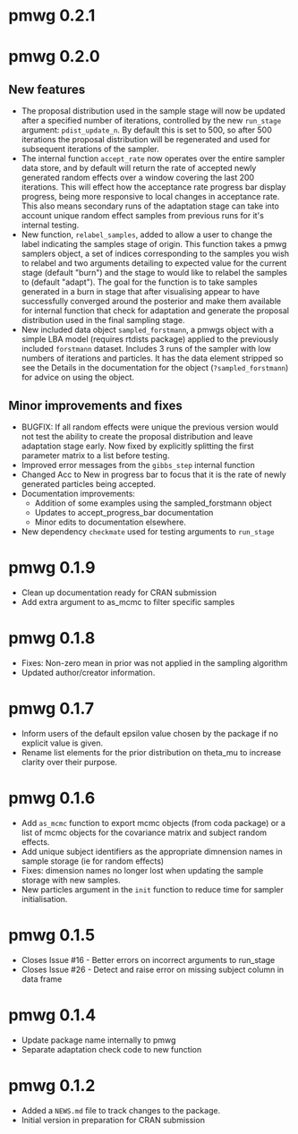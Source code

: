 # pmwg 0.2.1

# pmwg 0.2.0

## New features

* The proposal distribution used in the sample stage will now be updated after a specified number of iterations, controlled by the new `run_stage` argument: `pdist_update_n`. By default this is set to 500, so after 500 iterations the proposal distribution will be regenerated and used for subsequent iterations of the sampler.
* The internal function `accept_rate` now operates over the entire sampler data store, and by default will return the rate of accepted newly generated random effects over a window covering the last 200 iterations. This will effect how the acceptance rate progress bar display progress, being more responsive to local changes in acceptance rate. This also means secondary runs of the adaptation stage can take into account unique random effect samples from previous runs for it's internal testing.
* New function, `relabel_samples`, added to allow a user to change the label indicating the samples stage of origin. This function takes a pmwg samplers object, a set of indices corresponding to the samples you wish to relabel and two arguments detailing to expected value for the current stage (default "burn") and the stage to would like to relabel the samples to (default "adapt"). The goal for the function is to take samples generated in a burn in stage that after visualising appear to have successfully converged around the posterior and make them available for internal function that check for adaptation and generate the proposal distribution used in the final sampling stage.
* New included data object `sampled_forstmann`, a pmwgs object with a simple LBA model (requires rtdists package) applied to the previously included `forstmann` dataset. Includes 3 runs of the sampler with low numbers of iterations and particles. It has the data element stripped so see the Details in the documentation for the object (`?sampled_forstmann`) for advice on using the object.

## Minor improvements and fixes

* BUGFIX: If all random effects were unique the previous version would not test the ability to create the proposal distribution and leave adaptation stage early. Now fixed by explicitly splitting the first parameter matrix to a list before testing.
* Improved error messages from the `gibbs_step` internal function
* Changed Acc to New in progress bar to focus that it is the rate of newly generated particles being accepted.
* Documentation improvements:
  * Addition of some examples using the sampled_forstmann object
  * Updates to accept_progress_bar documentation
  * Minor edits to documentation elsewhere.
* New dependency `checkmate` used for testing arguments to `run_stage`

# pmwg 0.1.9

* Clean up documentation ready for CRAN submission
* Add extra argument to as_mcmc to filter specific samples

# pmwg 0.1.8

* Fixes: Non-zero mean in prior was not applied in the sampling algorithm
* Updated author/creator information.

# pmwg 0.1.7

* Inform users of the default epsilon value chosen by the package if no explicit value is given.
* Rename list elements for the prior distribution on theta_mu to increase clarity over their purpose.

# pmwg 0.1.6

* Add `as_mcmc` function to export mcmc objects (from coda package) or a list of mcmc objects for the covariance matrix and subject random effects.
* Add unique subject identifiers as the appropriate dimnension names in sample storage (ie for random effects)
* Fixes: dimension names no longer lost when updating the sample storage with new samples.
* New particles argument in the `init` function to reduce time for sampler initialisation.
 
# pmwg 0.1.5

* Closes Issue #16 - Better errors on incorrect arguments to run_stage
* Closes Issue #26 - Detect and raise error on missing subject column in data frame 

# pmwg 0.1.4

* Update package name internally to pmwg
* Separate adaptation check code to new function

# pmwg 0.1.2

* Added a `NEWS.md` file to track changes to the package.
* Initial version in preparation for CRAN submission
